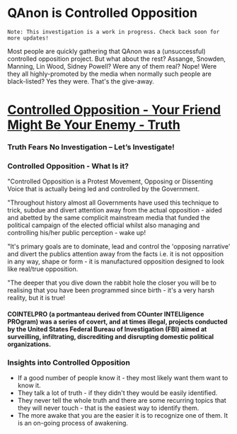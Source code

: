 # QAnon is Controlled Opposition

```
Note: This investigation is a work in progress. Check back soon for more updates!
```

Most people are quickly gathering that QAnon was a (unsuccessful) controlled opposition project.
But what about the rest? Assange, Snowden, Manning, Lin Wood, Sidney Powell? Were any of them real? Nope!
Were they all highly-promoted by the media when normally such people are black-listed? Yes they were. That's the
give-away.

# [Controlled Opposition - Your Friend Might Be Your Enemy - Truth](https://steemkr.com/life/@steemtruth/controlled-opposition-your-friend-might-be-your-enemy-truth)

### Truth Fears No Investigation – Let’s Investigate!

### Controlled Opposition - What Is it?

"Controlled Opposition is a Protest Movement, Opposing or Dissenting Voice that is actually being led and controlled by
the Government.

"Throughout history almost all Governments have used this technique to trick, subdue and divert attention away from the
actual opposition - aided and abetted by the same complicit mainstream media that funded the political campaign of the
elected official whilst also managing and controlling his/her public perception - wake up!

"It's primary goals are to dominate, lead and control the 'opposing narrative' and divert the publics attention away
from the facts i.e. it is not opposition in any way, shape or form - it is manufactured opposition designed to look like
real/true opposition.

"The deeper that you dive down the rabbit hole the closer you will be to realising that you have been programmed since
birth - it's a very harsh reality, but it is true!

#### COINTELPRO (a portmanteau derived from COunter INTELligence PROgram) was a series of covert, and at times illegal, projects conducted by the United States Federal Bureau of Investigation (FBI) aimed at surveilling, infiltrating, discrediting and disrupting domestic political organizations.

### Insights into Controlled Opposition

* If a good number of people know it - they most likely want them want to know it.
* They talk a lot of truth - if they didn't they would be easily identified.
* They never tell the whole truth and there are some recurring topics that they will never touch - that is the easiest
  way to identify them.
* The more awake that you are the easier it is to recognize one of them. It is an on-going process of awakening.

